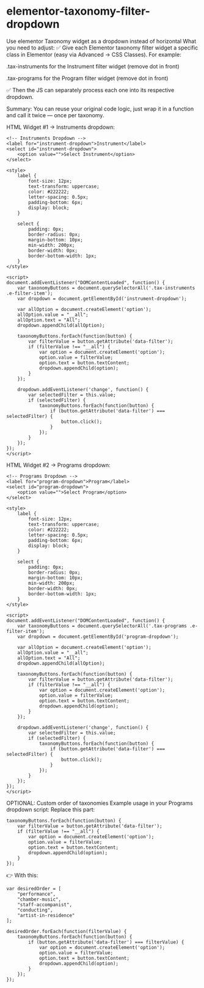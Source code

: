 # elementor-taxonomy-filter-dropdown
Use elementor Taxonomy widget as a dropdown instead of horizontal
What you need to adjust:
✅ Give each Elementor taxonomy filter widget a specific class in Elementor (easy via Advanced → CSS Classes).
For example:

.tax-instruments for the Instrument filter widget (remove dot in front)

.tax-programs for the Program filter widget (remove dot in front)

✅ Then the JS can separately process each one into its respective dropdown.

Summary:
You can reuse your original code logic, just wrap it in a function and call it twice — once per taxonomy.


HTML Widget #1 → Instruments dropdown:
```
<!-- Instruments Dropdown -->
<label for="instrument-dropdown">Instrument</label>
<select id="instrument-dropdown">
    <option value="">Select Instrument</option>
</select>

<style>
    label {
        font-size: 12px;
        text-transform: uppercase;
        color: #222222;
        letter-spacing: 0.5px;
        padding-bottom: 6px;
        display: block;
    }

    select {
        padding: 0px;
        border-radius: 0px;
        margin-bottom: 10px;
        min-width: 200px;
        border-width: 0px;
        border-bottom-width: 1px;
    }
</style>

<script>
document.addEventListener("DOMContentLoaded", function() {
    var taxonomyButtons = document.querySelectorAll('.tax-instruments .e-filter-item');
    var dropdown = document.getElementById('instrument-dropdown');

    var allOption = document.createElement('option');
    allOption.value = "__all";
    allOption.text = "All";
    dropdown.appendChild(allOption);

    taxonomyButtons.forEach(function(button) {
        var filterValue = button.getAttribute('data-filter');
        if (filterValue !== "__all") {
            var option = document.createElement('option');
            option.value = filterValue;
            option.text = button.textContent;
            dropdown.appendChild(option);
        }
    });

    dropdown.addEventListener('change', function() {
        var selectedFilter = this.value;
        if (selectedFilter) {
            taxonomyButtons.forEach(function(button) {
                if (button.getAttribute('data-filter') === selectedFilter) {
                    button.click();
                }
            });
        }
    });
});
</script>
```

HTML Widget #2 → Programs dropdown:
```
<!-- Programs Dropdown -->
<label for="program-dropdown">Program</label>
<select id="program-dropdown">
    <option value="">Select Program</option>
</select>

<style>
    label {
        font-size: 12px;
        text-transform: uppercase;
        color: #222222;
        letter-spacing: 0.5px;
        padding-bottom: 6px;
        display: block;
    }

    select {
        padding: 0px;
        border-radius: 0px;
        margin-bottom: 10px;
        min-width: 200px;
        border-width: 0px;
        border-bottom-width: 1px;
    }
</style>

<script>
document.addEventListener("DOMContentLoaded", function() {
    var taxonomyButtons = document.querySelectorAll('.tax-programs .e-filter-item');
    var dropdown = document.getElementById('program-dropdown');

    var allOption = document.createElement('option');
    allOption.value = "__all";
    allOption.text = "All";
    dropdown.appendChild(allOption);

    taxonomyButtons.forEach(function(button) {
        var filterValue = button.getAttribute('data-filter');
        if (filterValue !== "__all") {
            var option = document.createElement('option');
            option.value = filterValue;
            option.text = button.textContent;
            dropdown.appendChild(option);
        }
    });

    dropdown.addEventListener('change', function() {
        var selectedFilter = this.value;
        if (selectedFilter) {
            taxonomyButtons.forEach(function(button) {
                if (button.getAttribute('data-filter') === selectedFilter) {
                    button.click();
                }
            });
        }
    });
});
</script>
```


OPTIONAL:
Custom order of taxonomies
Example usage in your Programs dropdown script:
Replace this part:
```
taxonomyButtons.forEach(function(button) {
    var filterValue = button.getAttribute('data-filter');
    if (filterValue !== "__all") {
        var option = document.createElement('option');
        option.value = filterValue;
        option.text = button.textContent;
        dropdown.appendChild(option);
    }
});
```
👉 With this:

```
var desiredOrder = [
    "performance",
    "chamber-music",
    "staff-accompanist",
    "conducting",
    "artist-in-residence"
];

desiredOrder.forEach(function(filterValue) {
    taxonomyButtons.forEach(function(button) {
        if (button.getAttribute('data-filter') === filterValue) {
            var option = document.createElement('option');
            option.value = filterValue;
            option.text = button.textContent;
            dropdown.appendChild(option);
        }
    });
});

```
